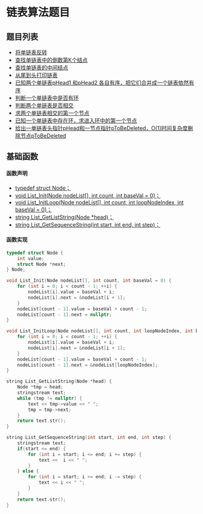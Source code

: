 链表算法题目
====
## 题目列表
+ [将单链表反转](单链表反转.md)
+ [查找单链表中的倒数第K个结点](单链表中的倒数第K个结点.md)
+ [查找单链表的中间结点](单链表的中间结点.md)
+ [从尾到头打印链表](从尾到头打印链表.md)
+ [已知两个单链表pHead1 和pHead2 各自有序，把它们合并成一个链表依然有序](有序链表合并.md)
+ [判断一个单链表中是否有环](单链表中是否有环.md)
+ [判断两个单链表是否相交](两个单链表是否相交.md)
+ [求两个单链表相交的第一个节点](两个单链表相交的第一个节点.md)
+ [已知一个单链表中存在环，求进入环中的第一个节点](进入环型链表的第一个节点.md)
+ [给出一单链表头指针pHead和一节点指针pToBeDeleted，O(1)时间复杂度删除节点pToBeDeleted](删除链表指定节点.md)

## 基础函数
#### 函数声明
+ [typedef struct Node；]()
+ [void List_Init(Node nodeList[], int count, int baseVal = 0)；]()
+ [void List_InitLoop(Node nodeList[], int count, int loopNodeIndex, int baseVal = 0)；]()
+ [string List_GetListString(Node *head)；]()
+ [string List_GetSequenceString(int start, int end, int step)；]()


#### 函数实现
```cpp
typedef struct Node {
    int value;
    struct Node *next;
} Node;
```
```cpp
void List_Init(Node nodeList[], int count, int baseVal = 0) {
    for (int i = 0; i < count - 1; ++i) {
        nodeList[i].value = baseVal + i;
        nodeList[i].next = &nodeList[i + 1];
    }
    nodeList[count - 1].value = baseVal + count - 1;
    nodeList[count - 1].next = nullptr;
}
```
```cpp
void List_InitLoop(Node nodeList[], int count, int loopNodeIndex, int baseVal = 0) {
    for (int i = 0; i < count - 1; ++i) {
        nodeList[i].value = baseVal + i;
        nodeList[i].next = &nodeList[i + 1];
    }
    nodeList[count - 1].value = baseVal + count - 1;
    nodeList[count - 1].next = &nodeList[loopNodeIndex];
}
```
```cpp
string List_GetListString(Node *head) {
    Node *tmp = head;
    stringstream text;
    while (tmp != nullptr) {
        text << tmp->value << " ";
        tmp = tmp->next;
    }
    return text.str();
}
```
```cpp
string List_GetSequenceString(int start, int end, int step) {
    stringstream text;
    if(start <= end) {
        for (int i = start; i <= end; i += step) {
            text <<  i << " ";
        }
    } else {
        for (int i = start; i >= end; i -= step) {
            text << i << " ";
        }
    }
    return text.str();
}
```
